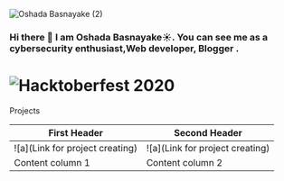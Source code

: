 
![Oshada Basnayake (2)](https://user-images.githubusercontent.com/34527100/88219862-d2563780-cc7f-11ea-86cd-f5453311bd78.png)
### Hi there 👋 I am Oshada Basnayake:sunny:. You can see me as a cybersecurity enthusiast,Web developer, Blogger . 
#  ![Hacktoberfest 2020](https://github.com/oshada97/Tourism-Site) 
Projects

First Header | Second Header
------------ | -------------
![a](Link for project creating) | ![a](Link for project creating)
Content column 1 | Content column 2
<!--
**oshada97/oshada97** is a ✨ _special_ ✨ repository because its `README.md` (this file) appears on your GitHub profile.

Here are some ideas to get you started:

- 🔭 I’m currently working on ...
- 🌱 I’m currently learning ...
- 👯 I’m looking to collaborate on ...
- 🤔 I’m looking for help with ...
- 💬 Ask me about ...
- 📫 How to reach me: ...
- 😄 Pronouns: ...
- ⚡ Fun fact: ...
-->

